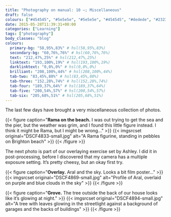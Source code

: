 ```yaml
---
title: "Photography on manual: 10 –; Miscellaneous"
draft: false
colours: ["#454545", "#5e5e5e", "#5e5e5e", "#454545", "#dedede", "#232323", "#dedede"]
date: 2015-05-28T11:39:31+00:00
categories: ["Learning"]
tags: ["photography"]
body_classes: "blog"
colours:
  primary-bg: "58,95%,83%" # hsl(58,95%,83%)
  secondary-bg: "60,76%,76%" # hsl(60,76%,76%)
  text: "212,47%,25%" # hsl(212,47%,25%)
  linktext: "193,100%,19%" # hsl(193,100%,19%)
  darklinktext: "0,0%,0%" # hsl(0,0%,0%)
  brilliant: "208,100%,44%" # hsl(208,100%,44%)
  tab-two: "83,45%,80%" # hsl(83,45%,80%)
  tab-three: "152,28%,74%" # hsl(152,28%,74%)
  tab-four: "189,37%,64%" # hsl(189,37%,64%)
  tab-five: "200,54%,57%" # hsl(200,54%,57%)
  tab-six: "205,68%,51%" # hsl(205,68%,51%)
---
```


The last few days have brought a very miscellaneous collection of photos.

{{< figure caption="**Rama on the beach.** I was out trying to get the sea and the pier, but the weather was grim, and I found this little figure instead. I think it might be Rama, but I might be wrong…" >}}
  {{< imgsrcset original="DSCF4833-small.jpg" alt="A Rama figurine, standing in pebbles on Brighton beach" >}}
{{< /figure >}}

The next photo is part of our overlaying exercise set by Ashley. I did it in post-processing, before I discovered that my camera has a multiple exposure setting. It’s pretty cheesy, but an okay first try.

{{< figure caption="**Overlay.** Aral and the sky. Looks a bit film poster…" >}}
  {{< imgsrcset original="DSCF4869-small.jpg" alt="Profile of Aral, overlaid on purple and blue clouds in the sky" >}}
{{< /figure >}}

{{< figure caption="**Grove.** The tree outside the back of our house looks like it’s glowing at night." >}}
  {{< imgsrcset original="DSCF4894-small.jpg" alt="A tree with leaves glowing in the streetlight against a background of garages and the backs of buildings" >}}
{{< /figure >}}

